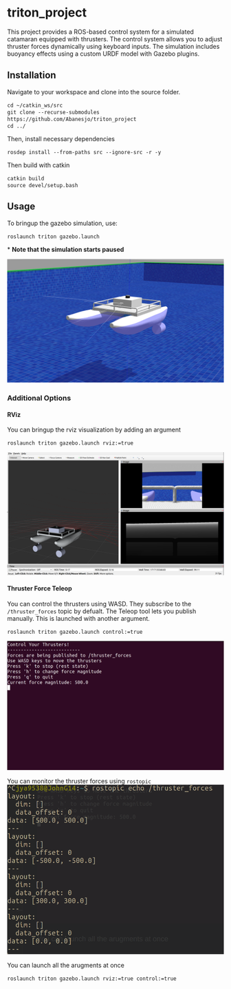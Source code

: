 # triton_project
This project provides a ROS-based control system for a simulated catamaran equipped with thrusters. The control system allows you to adjust thruster forces dynamically using keyboard inputs. The simulation includes buoyancy effects using a custom URDF model with Gazebo plugins.

## Installation
Navigate to your workspace and clone into the source folder.
```
cd ~/catkin_ws/src
git clone --recurse-submodules https://github.com/Abanesjo/triton_project
cd ../
```
Then, install necessary dependencies
```
rosdep install --from-paths src --ignore-src -r -y
```
Then build with catkin
```
catkin build
source devel/setup.bash
```

## Usage

To bringup the gazebo simulation, use:
```
roslaunch triton gazebo.launch
```
\* **Note that the simulation starts paused**

![gazebo_simulation](docs/gazebo.png)

### Additional Options

#### RViz
You can bringup the rviz visualization by adding an argument
```
roslaunch triton gazebo.launch rviz:=true
```
![rviz](docs/rviz.png)

#### Thruster Force Teleop
You can control the thrusters using WASD. They subscribe to the <code>/thruster_forces</code> topic by defualt. The Teleop tool lets you publish manually. This is launched with another argument.
```
roslaunch triton gazebo.launch control:=true
```
![control](docs/control.png)

You can monitor the thruster forces using <code>rostopic</code>
![rostopic](docs/rostopic.png)

You can launch all the arugments at once
```
roslaunch triton gazebo.launch rviz:=true control:=true
```